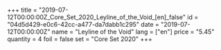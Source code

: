 +++
title = "2019-07-12T00:00:00Z_Core_Set_2020_Leyline_of_the_Void_[en]_false"
id = "04d5d429-e0c6-42cc-a477-da7dabb1c295"
date = "2019-07-12T00:00:00Z"
name = "Leyline of the Void"
lang = ["en"]
price = "5.45"
quantity = 4
foil = false
set = "Core Set 2020"
+++
